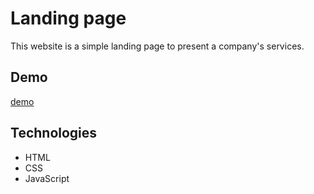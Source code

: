 # Landing page
This website is a simple landing page to present a company's services.

## Demo
[demo](https://mohamed-dahni.github.io/landing-page/)

## Technologies
- HTML
- CSS
- JavaScript
